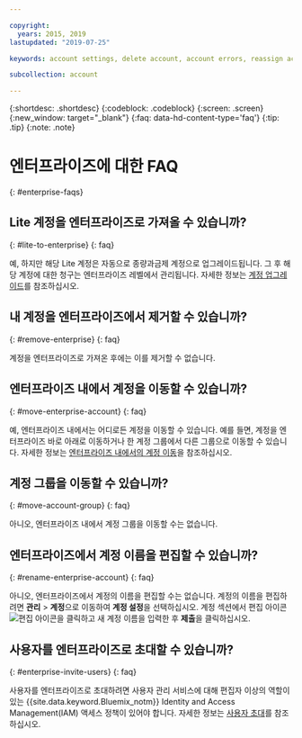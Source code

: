 ```yaml
---

copyright:
  years: 2015, 2019
lastupdated: "2019-07-25"

keywords: account settings, delete account, account errors, reassign account, view tags, batch registration, transfer account ownership

subcollection: account

---
```


{:shortdesc: .shortdesc}
{:codeblock: .codeblock}
{:screen: .screen}
{:new_window: target="_blank"}
{:faq: data-hd-content-type='faq'}
{:tip: .tip}
{:note: .note}

# 엔터프라이즈에 대한 FAQ
{: #enterprise-faqs}

## Lite 계정을 엔터프라이즈로 가져올 수 있습니까?
{: #lite-to-enterprise}
{: faq}

예, 하지만 해당 Lite 계정은 자동으로 종량과금제 계정으로 업그레이드됩니다. 그 후 해당 계정에 대한 청구는 엔터프라이즈 레벨에서 관리됩니다. 자세한 정보는 [계정 업그레이드](/docs/account?topic=account-upgrading-account)를 참조하십시오.

## 내 계정을 엔터프라이즈에서 제거할 수 있습니까?
{: #remove-enterprise}
{: faq}

계정을 엔터프라이즈로 가져온 후에는 이를 제거할 수 없습니다.   

## 엔터프라이즈 내에서 계정을 이동할 수 있습니까?
{: #move-enterprise-account}
{: faq}

예, 엔터프라이즈 내에서는 어디로든 계정을 이동할 수 있습니다. 예를 들면, 계정을 엔터프라이즈 바로 아래로 이동하거나 한 계정 그룹에서 다른 그룹으로 이동할 수 있습니다. 자세한 정보는 [엔터프라이즈 내에서의 계정 이동](/docs/account?topic=account-enterprise-organize#move-accounts)을 참조하십시오. 

## 계정 그룹을 이동할 수 있습니까?
{: #move-account-group}
{: faq}

아니오, 엔터프라이즈 내에서 계정 그룹을 이동할 수는 없습니다. 

## 엔터프라이즈에서 계정 이름을 편집할 수 있습니까?
{: #rename-enterprise-account}
{: faq}

아니오, 엔터프라이즈에서 계정의 이름을 편집할 수는 없습니다. 계정의 이름을 편집하려면 **관리** > **계정**으로 이동하여 **계정 설정**을 선택하십시오. 계정 섹션에서 편집 아이콘 ![편집 아이콘](../icons/edit-tagging.svg)을 클릭하고 새 계정 이름을 입력한 후 **제출**을 클릭하십시오. 

## 사용자를 엔터프라이즈로 초대할 수 있습니까?
{: #enterprise-invite-users}
{: faq}

사용자를 엔터프라이즈로 초대하려면 사용자 관리 서비스에 대해 편집자 이상의 역할이 있는 {{site.data.keyword.Bluemix_notm}} Identity and Access Management(IAM) 액세스 정책이 있어야 합니다. 자세한 정보는 [사용자 초대](/docs/iam?topic=iam-iamuserinv#invitations)를 참조하십시오. 
